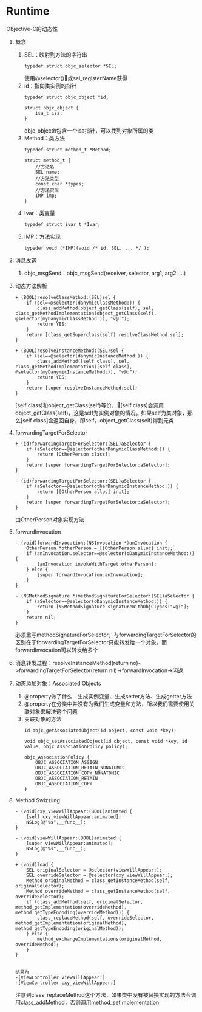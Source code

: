 # Runtime
Objective-C的动态性
1. 概念
    1. SEL：映射到方法的字符串
        ```
        typedef struct objc_selector *SEL;
        ```
        使用@selector()或sel_registerName获得
    2. id：指向类实例的指针
        ```
        typedef struct objc_object *id;

        struct objc_object {
            isa_t isa;
        }
        ```
        objc_objecth包含一个isa指针，可以找到对象所属的类
    3. Method：类方法
        ```
        typedef struct method_t *Method;

        struct method_t {
            //方法名
            SEL name;
            //方法类型
            const char *types;
            //方法实现
            IMP imp;
        }
        ```
    4. Ivar：类变量
        ```
        typedef struct ivar_t *Ivar;
        ```
    5. IMP：方法实现
        ```
        typedef void (*IMP)(void /* id, SEL, ... */ );
        ```
2. 消息发送
    1. objc_msgSend：objc_msgSend(receiver, selector, arg1, arg2, ...)

3. 动态方法解析
    ```
    + (BOOL)resolveClassMethod:(SEL)sel {
        if (sel==@selector(danymicClassMethod:)) {
            class_addMethod(object_getClass(self), sel, class_getMethodImplementation(object_getClass(self), @selector(myDanymicClassMethod:)), "v@:");
            return YES;
        }
        return [class_getSuperclass(self) resolveClassMethod:sel];
    }

    + (BOOL)resolveInstanceMethod:(SEL)sel {
        if (sel==@selector(danymicInstanceMethod:)) {
            class_addMethod([self class], sel, class_getMethodImplementation([self class], @selector(myDanymicInstanceMethod:)), "v@:");
            return YES;
        }
        return [super resolveInstanceMethod:sel];
    }
    ```
    [self class]和object_getClass(self)等价，[self class]会调用object_getClass(self)，这是self为实例对象的情况。如果self为类对象，那么[self class]会返回自身，即self，object_getClass(self)得到元类
4. forwardingTargetForSelector
    ```
    + (id)forwardingTargetForSelector:(SEL)aSelector {
        if (aSelector==@selector(otherDanymicClassMethod:)) {
            return [OtherPerson class];
        }
        return [super forwardingTargetForSelector:aSelector];
    }

    - (id)forwardingTargetForSelector:(SEL)aSelector {
        if (aSelector==@selector(otherDanymicInstanceMethod:)) {
            return [[OtherPerson alloc] init];
        }
        return [super forwardingTargetForSelector:aSelector];
    }
    ```
    由OtherPerson对象实现方法
5. forwardInvocation
    ```
    - (void)forwardInvocation:(NSInvocation *)anInvocation {
        OtherPerson *otherPerson = [[OtherPerson alloc] init];
        if (anInvocation.selector==@selector(oDanymicInstanceMethod:)) {
            [anInvocation invokeWithTarget:otherPerson];
        } else {
            [super forwardInvocation:anInvocation];
        }
    }

    - (NSMethodSignature *)methodSignatureForSelector:(SEL)aSelector {
        if (aSelector==@selector(oDanymicInstanceMethod:)) {
            return [NSMethodSignature signatureWithObjCTypes:"v@:"];
        }
        return nil;
    }
    ```
    必须重写methodSignatureForSelector，与forwardingTargetForSelector的区别在于forwardingTargetForSelector只能转发给一个对象，而forwardInvocation可以转发给多个
6. 消息转发过程：resolveInstanceMethod(return no)->forwardingTargetForSelector(return nil)->forwardInvocation->闪退
7. 动态添加对象：Associated Objects
    1. @property做了什么：生成实例变量、生成setter方法、生成getter方法
    2. @property在分类中并没有为我们生成变量和方法，所以我们需要使用关联对象来解决这个问题
    3. 关联对象的方法
        ```
        id objc_getAssociatedObject(id object, const void *key);

        void objc_setAssociatedObject(id object, const void *key, id value, objc_AssociationPolicy policy);

        objc_AssociationPolicy {
            OBJC_ASSOCIATION_ASSIGN
            OBJC_ASSOCIATION_RETAIN_NONATOMIC
            OBJC_ASSOCIATION_COPY_NONATOMIC
            OBJC_ASSOCIATION_RETAIN
            OBJC_ASSOCIATION_COPY
        }
        ```
8. Method Swizzling
    ```
    - (void)cxy_viewWillAppear:(BOOL)animated {
        [self cxy_viewWillAppear:animated];
        NSLog(@"%s",__func__);
    }

    - (void)viewWillAppear:(BOOL)animated {
        [super viewWillAppear:animated];
        NSLog(@"%s",__func__);
    }

    + (void)load {
        SEL originalSelector = @selector(viewWillAppear:);
        SEL overrideSelector = @selector(cxy_viewWillAppear:);
        Method originalMethod = class_getInstanceMethod(self, originalSelector);
        Method overrideMethod = class_getInstanceMethod(self, overrideSelector);
        if (class_addMethod(self, originalSelector, method_getImplementation(overrideMethod), method_getTypeEncoding(overrideMethod))) {
            class_replaceMethod(self, overrideSelector, method_getImplementation(originalMethod), method_getTypeEncoding(originalMethod));
        } else {
            method_exchangeImplementations(originalMethod, overrideMethod);
        }
    }


    结果为
    -[ViewController viewWillAppear:]
    -[ViewController cxy_viewWillAppear:]
    ```
    注意到class_replaceMethod这个方法，如果类中没有被替换实现的方法会调用class_addMethod，否则调用method_setImplementation
